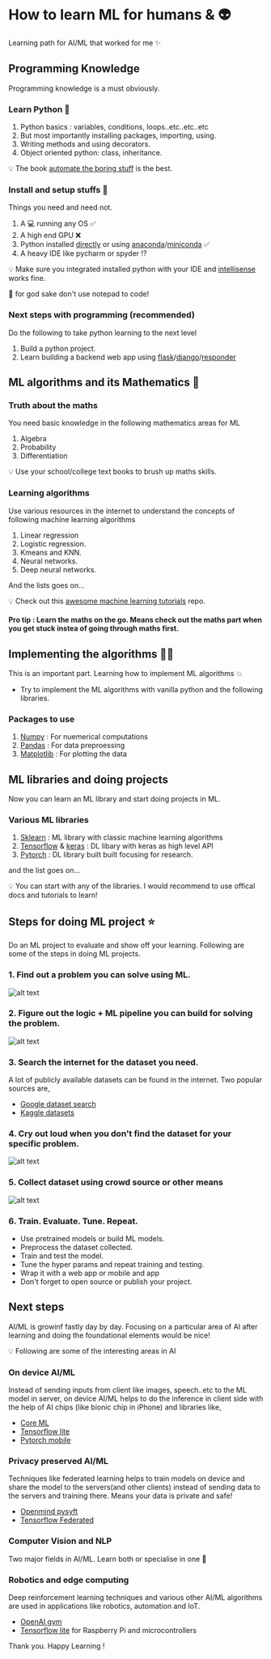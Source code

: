 # How to learn ML for humans & :alien:

Learning path for AI/ML that worked for me :sparkles:

## Programming Knowledge 

Programming knowledge is a must obviously.

### Learn Python :snake:

1. Python basics : variables, conditions, loops..etc..etc..etc
2. But most importantly installing packages, importing, using.
3. Writing methods and using decorators.
4. Object oriented python: class, inheritance.

:bulb: The book [automate the boring stuff](https:automatetheboringstuff.com) is the best.


### Install and setup stuffs :construction:

Things you need and need not.

1. A :computer: running any OS :white_check_mark:
2. A high end GPU :x:
3. Python installed [directly](https://www.python.org) or using [anaconda](https://www.anaconda.com)/[miniconda](https://docs.conda.io/en/latest/miniconda.html#) :white_check_mark:
4. A heavy IDE like pycharm or spyder :interrobang:

:bulb: Make sure you integrated installed python with your IDE and [intellisense](https://docs.microsoft.com/en-us/visualstudio/ide/using-intellisense?view=vs-2019) works fine.

:full_moon_with_face: for god sake don't use notepad to code!

### Next steps with programming (recommended)
Do the following to take python learning to the next level
1. Build a python project.
2. Learn building a backend web app using [flask](https://flask.palletsprojects.com/en/1.1.x/)/[django](https://www.djangoproject.com)/[responder](https://responder.kennethreitz.org/en/latest/)

## ML algorithms and its Mathematics :1234:

### Truth about the maths
You need basic knowledge in the following mathematics areas for ML
1. Algebra
2. Probability
3. Differentiation

:bulb: Use your school/college text books to brush up maths skills.

### Learning algorithms
Use various resources in the internet to understand the concepts of following machine learning algorithms

1. Linear regression
2. Logistic regression.
3. Kmeans and KNN.
3. Neural networks.
4. Deep neural networks.

And the lists goes on...

:bulb: Check out this [awesome machine learning tutorials](https://github.com/ujjwalkarn/Machine-Learning-Tutorials) repo.

#### Pro tip : Learn the maths on the go. Means check out the maths part when you get stuck instea of going through maths first.

## Implementing the algorithms :woman_technologist:

This is an important part. Learning how to implement ML algorithms :boom:
- Try to implement the ML algorithms with vanilla python and the following libraries. 

### Packages to use
1. [Numpy](https://numpy.org) : For nuemerical computations
2. [Pandas](https://pandas.pydata.org) : For data preproessing 
3. [Matplotlib](https://matplotlib.org) : For plotting the data 

## ML libraries and doing projects
Now you can learn an ML library and start doing projects in ML.

### Various ML libraries

1. [Sklearn](https://scikit-learn.org/stable/tutorial/index.html) : ML library with classic machine learning algorithms
2. [Tensorflow](https://www.tensorflow.org/tutorials) & [keras](https://keras.io/getting_started/intro_to_keras_for_engineers/) : DL libary with keras as high level API
3. [Pytorch](https://pytorch.org/tutorials/) : DL library built built focusing for research.

and the list goes on...

:bulb: You can start with any of the libraries. I would recommend to use offical docs and tutorials to learn!


## Steps for doing ML project :star:
Do an ML project to evaluate and show off your learning. Following are some of the steps in doing ML projects.

### 1. Find out a problem you can solve using ML.
![alt text](https://scienceonblog.files.wordpress.com/2016/06/new_element.jpg?w=816)

### 2. Figure out the logic + ML pipeline you can build for solving the problem.
![alt text](https://www.memezero.com/download/QA068L.jpg)

### 3. Search the internet for the dataset you need.
A lot of publicly available datasets can be found in the internet. Two popular sources are,
- [Google dataset search](https://datasetsearch.research.google.com)
- [Kaggle datasets](https://www.kaggle.com/datasets)

### 4. Cry out loud when you don't find the dataset for your specific problem.
![alt text](https://i.pinimg.com/564x/01/e9/85/01e985a6294b3b0f18e11faa775e97f4.jpg)

### 5. Collect dataset using crowd source or other means

![alt text](https://www.mathrubhumi.com/polopoly_fs/1.4405146.1577772498!/image/image.png_gen/derivatives/landscape_894_577/image.png)

### 6. Train. Evaluate. Tune. Repeat.
- Use pretrained models or build ML models.
- Preprocess the dataset collected.
- Train and test the model.
- Tune the hyper params and repeat training and testing.
- Wrap it with a web app or mobile and app
- Don't forget to open source or publish your project.

## Next steps
AI/ML is growinf fastly day by day. Focusing on a particular area of AI after learning and doing the foundational elements would be nice!

:bulb: Following are some of the interesting areas in AI

###  On device AI/ML
Instead of sending inputs from client like images, speech..etc to the ML model in server, on device AI/ML helps to do the inference in client side with the help of AI chips (like bionic chip in iPhone) and libraries like,
- [Core ML](https://developer.apple.com/documentation/coreml)
- [Tensorflow lite](https://www.tensorflow.org/lite)
- [Pytorch mobile](https://pytorch.org/mobile/home/)

### Privacy preserved AI/ML

Techniques like federated learning helps to train models on device and share the model to the servers(and other clients) instead of sending data to the servers and training there. Means your data is private and safe!

- [Openmind pysyft](https://www.openmined.org)
- [Tensorflow Federated](https://www.tensorflow.org/federated)

### Computer Vision and NLP
Two major fields in AI/ML. Learn both or specialise in one :information_desk_person:

### Robotics and edge computing

Deep reinforcement learning techniques and various other AI/ML algorithms are used in applications like robotics, automation and IoT. 

- [OpenAI gym](https://gym.openai.com)
- [Tensorflow lite](https://www.tensorflow.org/lite) for Raspberry Pi and microcontrollers


Thank you. Happy Learning !







